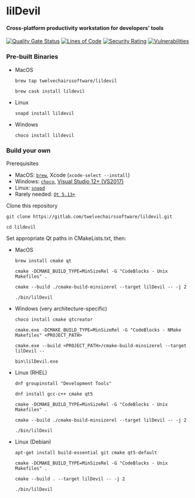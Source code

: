 # lilDevil
#### Cross-platform productivity workstation for developers' tools 
[![Quality Gate Status](https://sonarcloud.io/api/project_badges/measure?project=twelvechairssoftware_lildevil&metric=alert_status&token=4329843c47a53da188d303a7358d7d97f9d58e94)](https://sonarcloud.io/dashboard?id=twelvechairssoftware_lildevil)
[![Lines of Code](https://sonarcloud.io/api/project_badges/measure?project=twelvechairssoftware_lildevil&metric=ncloc&token=4329843c47a53da188d303a7358d7d97f9d58e94)](https://sonarcloud.io/dashboard?id=twelvechairssoftware_lildevil)
[![Security Rating](https://sonarcloud.io/api/project_badges/measure?project=twelvechairssoftware_lildevil&metric=security_rating&token=4329843c47a53da188d303a7358d7d97f9d58e94)](https://sonarcloud.io/dashboard?id=twelvechairssoftware_lildevil)
[![Vulnerabilities](https://sonarcloud.io/api/project_badges/measure?project=twelvechairssoftware_lildevil&metric=vulnerabilities&token=4329843c47a53da188d303a7358d7d97f9d58e94)](https://sonarcloud.io/dashboard?id=twelvechairssoftware_lildevil)
### Pre-built Binaries

- MacOS

  `brew tap twelvechairssoftware/lildevil`
  
  `brew cask install lildevil`

- Linux

  `snapd install lildevil`

- Windows

  `choco install lildevil`

### Build your own
Prerequisites
 - MacOS: [`brew`](https://brew.sh), Xcode (`xcode-select --install`)
 - Windows: [`choco`](https://chocolatey.org/install), [Visual Studio 12+ (VS2017)](https://visualstudio.microsoft.com/vs/community/)
 - Linux: [`snapd`](https://snapcraft.io/docs/installing-snapd)
 - Rarely needed: [`Qt 5.13+`](https://www.qt.io/download-qt-installer)


Clone this repository

  `git clone https://gitlab.com/twelvechairssoftware/lildevil.git`
  
  `cd lildevil`

Set appropriate Qt paths in CMakeLists.txt, then:

 - MacOS
       
      `brew install cmake qt`
      
      `cmake -DCMAKE_BUILD_TYPE=MinSizeRel -G "CodeBlocks - Unix Makefiles" .`
 
      `cmake --build ./cmake-build-minsizerel --target lilDevil -- -j 2`
      
      `./bin/lilDevil`
 
 - Windows (very architecture-specific)
 
      `choco install cmake qtcreator`
      
      `cmake.exe -DCMAKE_BUILD_TYPE=MinSizeRel -G "CodeBlocks - NMake Makefiles" <PROJECT_PATH>`

      `cmake.exe --build <PROJECT_PATH>/cmake-build-minsizerel --target lilDevil --`
      
      `bin\lilDevil.exe`

 - Linux (RHEL)
       
      `dnf groupinstall "Development Tools"`
      
      `dnf install gcc-c++ cmake qt5`
      
      `cmake -DCMAKE_BUILD_TYPE=MinSizeRel -G "CodeBlocks - Unix Makefiles" .`
 
      `cmake --build ./cmake-build-minsizerel --target lilDevil -- -j 2`
      
      `./bin/lilDevil`

 - Linux (Debian)
             
      `apt-get install build-essential git cmake qt5-default`
      
      `cmake -DCMAKE_BUILD_TYPE=MinSizeRel -G "CodeBlocks - Unix Makefiles" .`
 
      `cmake --build . --target lilDevil -- -j 2`
      
      `./bin/lilDevil`
